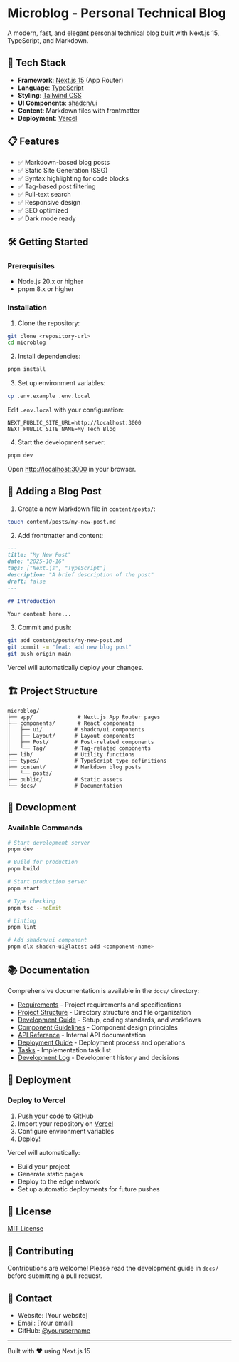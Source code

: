 # Microblog - Personal Technical Blog

A modern, fast, and elegant personal technical blog built with Next.js 15, TypeScript, and Markdown.

## 🚀 Tech Stack

- **Framework**: [Next.js 15](https://nextjs.org/) (App Router)
- **Language**: [TypeScript](https://www.typescriptlang.org/)
- **Styling**: [Tailwind CSS](https://tailwindcss.com/)
- **UI Components**: [shadcn/ui](https://ui.shadcn.com/)
- **Content**: Markdown files with frontmatter
- **Deployment**: [Vercel](https://vercel.com/)

## 📋 Features

- ✅ Markdown-based blog posts
- ✅ Static Site Generation (SSG)
- ✅ Syntax highlighting for code blocks
- ✅ Tag-based post filtering
- ✅ Full-text search
- ✅ Responsive design
- ✅ SEO optimized
- ✅ Dark mode ready

## 🛠️ Getting Started

### Prerequisites

- Node.js 20.x or higher
- pnpm 8.x or higher

### Installation

1. Clone the repository:
```bash
git clone <repository-url>
cd microblog
```

2. Install dependencies:
```bash
pnpm install
```

3. Set up environment variables:
```bash
cp .env.example .env.local
```

Edit `.env.local` with your configuration:
```env
NEXT_PUBLIC_SITE_URL=http://localhost:3000
NEXT_PUBLIC_SITE_NAME=My Tech Blog
```

4. Start the development server:
```bash
pnpm dev
```

Open [http://localhost:3000](http://localhost:3000) in your browser.

## 📝 Adding a Blog Post

1. Create a new Markdown file in `content/posts/`:
```bash
touch content/posts/my-new-post.md
```

2. Add frontmatter and content:
```markdown
---
title: "My New Post"
date: "2025-10-16"
tags: ["Next.js", "TypeScript"]
description: "A brief description of the post"
draft: false
---

## Introduction

Your content here...
```

3. Commit and push:
```bash
git add content/posts/my-new-post.md
git commit -m "feat: add new blog post"
git push origin main
```

Vercel will automatically deploy your changes.

## 🏗️ Project Structure

```
microblog/
├── app/              # Next.js App Router pages
├── components/       # React components
│   ├── ui/          # shadcn/ui components
│   ├── Layout/      # Layout components
│   ├── Post/        # Post-related components
│   └── Tag/         # Tag-related components
├── lib/             # Utility functions
├── types/           # TypeScript type definitions
├── content/         # Markdown blog posts
│   └── posts/
├── public/          # Static assets
└── docs/            # Documentation
```

## 🧪 Development

### Available Commands

```bash
# Start development server
pnpm dev

# Build for production
pnpm build

# Start production server
pnpm start

# Type checking
pnpm tsc --noEmit

# Linting
pnpm lint

# Add shadcn/ui component
pnpm dlx shadcn-ui@latest add <component-name>
```

## 📚 Documentation

Comprehensive documentation is available in the `docs/` directory:

- [Requirements](docs/requirements.md) - Project requirements and specifications
- [Project Structure](docs/project-structure.md) - Directory structure and file organization
- [Development Guide](docs/development-guide.md) - Setup, coding standards, and workflows
- [Component Guidelines](docs/component-guidelines.md) - Component design principles
- [API Reference](docs/api-reference.md) - Internal API documentation
- [Deployment Guide](docs/deployment.md) - Deployment process and operations
- [Tasks](docs/tasks.md) - Implementation task list
- [Development Log](docs/development-log.md) - Development history and decisions

## 🚀 Deployment

### Deploy to Vercel

1. Push your code to GitHub
2. Import your repository on [Vercel](https://vercel.com/new)
3. Configure environment variables
4. Deploy!

Vercel will automatically:
- Build your project
- Generate static pages
- Deploy to the edge network
- Set up automatic deployments for future pushes

## 📄 License

[MIT License](LICENSE)

## 🤝 Contributing

Contributions are welcome! Please read the development guide in `docs/` before submitting a pull request.

## 📧 Contact

- Website: [Your website]
- Email: [Your email]
- GitHub: [@yourusername](https://github.com/yourusername)

---

Built with ❤️ using Next.js 15
